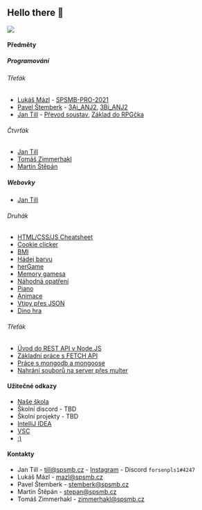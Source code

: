 ## Hello there 👋
![](https://c.tenor.com/DSG9ZID25nsAAAAC/hello-there-general-kenobi.gif)

#### Předměty

##### Programování

###### Třeťák

- [Lukáš Mázl](https://github.com/LukasMazl) - [SPSMB-PRO-2021](https://github.com/LukasMazl/SPSMB-PRO-2021)
- [Pavel Štemberk](https://github.com/gitofson) - [3Ai_ANJ2](https://github.com/gitofson/spsmb_3ai_anj2), [3Bi_ANJ2](https://github.com/SPSMB/pro-3bi-anj2)
- [Jan Till](https://github.com/honziktillu) - [Převod soustav](https://github.com/honziktillu/prevod-soustav), [Základ do RPGčka](https://github.com/honziktillu/rpg-oop-zaklad)

###### Čtvrťák
- [Jan Till](https://github.com/honziktillu) 
- [Tomáš Zimmerhakl](https://github.com/zimmerhakl) 
- [Martin Štěpán]() 

##### Webovky
- [Jan Till](https://github.com/honziktillu)
###### Druhák
- [HTML/CSS/JS Cheatsheet](https://github.com/honziktillu/HTML-CSS-JS-CZ-SK-Cheatsheet)
- [Cookie clicker](https://github.com/honziktillu/basic-cookieclicker)
- [BMI](https://github.com/honziktillu/bmi)
- [Hádej barvu](https://github.com/honziktillu/hadejbarvu)
- [herGame](https://github.com/honziktillu/herGame)
- [Memory gamesa](https://github.com/honziktillu/memory-gamesa)
- [Náhodná opatření](https://github.com/honziktillu/nahodna-opatreni)
- [Piano](https://github.com/honziktillu/piano-v-javascriptu)
- [Animace](https://github.com/honziktillu/ppJump)
- [Vtipy přes JSON](https://github.com/honziktillu/js-json)
- [Dino hra](https://github.com/honziktillu/js-pagman-dino-game)

###### Třeťák
- [Úvod do REST API v Node.JS](https://github.com/honziktillu/uvod-do-rest-api)
- [Základní práce s FETCH API](https://github.com/honziktillu/crud-fetch-rest-api)
- [Práce s mongodb a mongoose](https://github.com/honziktillu/prace-s-mongodb-a-mongoose)
- [Nahrání souborů na server přes multer](https://github.com/honziktillu/nahravani-souboru-na-server-pres-multer)

#### Užitečné odkazy
- [Naše škola](https://www.spsmb.cz/)
- Školní discord - TBD
- Školní projekty - TBD
- [IntelliJ IDEA](https://www.jetbrains.com/idea/download/#section=windows)
- [VSC](https://code.visualstudio.com/)
- [:)](http://tillix.eu/)

#### Kontakty
- Jan Till - till@spsmb.cz - [Instagram](https://www.instagram.com/prostehonzatillu/) - Discord `forsenpls1#4247`
- Lukáš Mázl - mazl@spsmb.cz
- Pavel Štemberk - stemberk@spsmb.cz
- Martin Štěpán - stepan@spsmb.cz
- Tomáš Zimmerhakl - zimmerhakl@spsmb.cz


